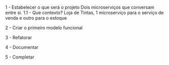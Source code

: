 1 - Estabelecer o que será o projeto
Dois microserviços que conversam entre si.
1.1 - Que contexto?
Loja de Tintas,
1 microserviço para o serviço de venda
e outro para o estoque

2 - Criar o primeiro modelo funcional

3 - Refatorar

4 - Documentar

5 - Completar

